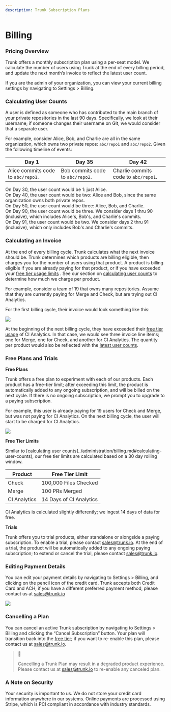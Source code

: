 ```yaml
---
description: Trunk Subscription Plans
---
```


# Billing

### Pricing Overview

Trunk offers a monthly subscription plan using a per-seat model. We calculate the number of users using Trunk at the end of every billing period, and update the next month’s invoice to reflect the latest user count.

If you are the admin of your organization, you can view your current billing settings by navigating to Settings > Billing.

### Calculating User Counts

A user is defined as someone who has contributed to the main branch of your private repositories in the last 90 days. Specifically, we look at their username; if someone changes their username on Git, we would consider that a separate user.

For example, consider Alice, Bob, and Charlie are all in the same organization, which owns two private repos: `abc/repo1` and `abc/repo2`. Given the following timeline of events:

| Day 1                              | Day 35                           | Day 42                               |
| ---------------------------------- | -------------------------------- | ------------------------------------ |
| Alice commits code to `abc/repo1`. | Bob commits code to `abc/repo2`. | Charlie commits code to `abc/repo1`. |

On Day 30, the user count would be 1: just Alice.\
On Day 40, the user count would be two: Alice and Bob, since the same organization owns both private repos.\
On Day 50, the user count would be three: Alice, Bob, and Charlie.\
On Day 90, the user count would be three. We consider days 1 thru 90 (inclusive), which includes Alice's, Bob's, and Charlie's commits.\
On Day 91, the user count would be two. We consider days 2 thru 91 (inclusive), which only includes Bob's and Charlie's commits.

### Calculating an Invoice

At the end of every billing cycle, Trunk calculates what the next invoice should be. Trunk determines which products are billing eligible, then charges you for the number of users using that product. A product is billing eligible if you are already paying for that product, or if you have exceeded your [free tier usage limits](billing.md#free-plans-and-trials) . See our section on [calculating user counts](billing.md#calculating-user-counts) to determine how much we charge per product.

For example, consider a team of 19 that owns many repositories. Assume that they are currently paying for Merge and Check, but are trying out CI Analytics.

For the first billing cycle, their invoice would look something like this:

![](https://files.readme.io/63bc876-Screen\_Shot\_2023-01-17\_at\_8.01.43\_PM.png)

At the beginning of the next billing cycle, they have exceeded their [free tier usage](billing.md#free-plans-and-trials) of CI Analytics. In that case, we would see three invoice line items; one for Merge, one for Check, and another for CI Analytics. The quantity per product would also be reflected with the [latest user counts](billing.md#calculating-user-counts).

### Free Plans and Trials

**Free Plans**

Trunk offers a free plan to experiment with each of our products. Each product has a free-tier limit; after exceeding this limit, the product is automatically added to any ongoing subscription, and will be billed on the next cycle. If there is no ongoing subscription, we prompt you to upgrade to a paying subscription.

For example, this user is already paying for 19 users for Check and Merge, but was not paying for CI Analytics. On the next billing cycle, the user will start to be charged for CI Analytics.

![](https://files.readme.io/f12daf8-Screen\_Shot\_2023-01-17\_at\_8.04.29\_PM.png)

**Free Tier Limits**

Similar to \[calculating user counts]../administration/billing.md#calculating-user-counts), our free tier limits are calculated based on a 30 day rolling window.

| Product      | Free Tier Limit         |
| ------------ | ----------------------- |
| Check        | 100,000 Files Checked   |
| Merge        | 100 PRs Merged          |
| CI Analytics | 14 Days of CI Analytics |

CI Analytics is calculated slightly differently; we ingest 14 days of data for free.

**Trials**

Trunk offers you to trial products, either standalone or alongside a paying subscription. To enable a trial, please contact [sales@trunk.io](mailto:sales@trunk.io). At the end of a trial, the product will be automatically added to any ongoing paying subscription; to extend or cancel the trial, please contact [sales@trunk.io](mailto:sales@trunk.io).

### Editing Payment Details

You can edit your payment details by navigating to Settings > Billing, and clicking on the pencil icon of the credit card. Trunk accepts both Credit Card and ACH; if you have a different preferred payment method, please contact us at sales@trunk.io

![](https://files.readme.io/d7adf4f-Screen\_Shot\_2023-01-17\_at\_8.08.17\_PM.png)

### Cancelling a Plan

You can cancel an active Trunk subscription by navigating to Settings > Billing and clicking the “Cancel Subscription” button. Your plan will transition back into the [free tier](billing.md#free-plans-and-trials); if you want to re-enable this plan, please contact us at sales@trunk.io.

> 🚧
>
> Cancelling a Trunk Plan may result in a degraded product experience. Please contact us at sales@trunk.io to re-enable any canceled plan.

### A Note on Security

Your security is important to us. We do not store your credit card information anywhere in our systems. Online payments are processed using Stripe, which is PCI compliant in accordance with industry standards.
